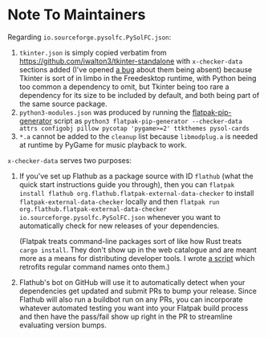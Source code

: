 # Note To Maintainers

Regarding `io.sourceforge.pysolfc.PySolFC.json`:

1. `tkinter.json` is simply copied verbatim from
   <https://github.com/iwalton3/tkinter-standalone> with `x-checker-data`
   sections added (I've opened
   [a bug](https://github.com/iwalton3/tkinter-standalone/issues/4) about them
   being absent) because Tkinter is sort of in limbo in the Freedesktop runtime,
   with Python being too common a dependency to omit, but Tkinter being too rare
   a dependency for its size to be included by default, and both being part of
   the same source package.
2. `python3-modules.json` was produced by running the
   [flatpak-pip-generator](https://github.com/flatpak/flatpak-builder-tools/blob/master/pip/flatpak-pip-generator)
   script as
   `python3 flatpak-pip-generator --checker-data attrs configobj pillow pycotap 'pygame>=2' ttkthemes pysol-cards`
3. `*.a` cannot be added to the `cleanup` list because `libmodplug.a` is needed
   at runtime by PyGame for music playback to work.

`x-checker-data` serves two purposes:

1. If you've set up Flathub as a package source with ID `flathub` (what the
   quick start instructions guide you through), then you can
   `flatpak install flathub org.flathub.flatpak-external-data-checker` to
   install `flatpak-external-data-checker` locally and then
   `flatpak run org.flathub.flatpak-external-data-checker io.sourceforge.pysolfc.PySolFC.json`
   whenever you want to automatically check for new releases of your
   dependencies.

   (Flatpak treats command-line packages sort of like how Rust treats
   `cargo install`. They don't show up in the web catalogue and are meant more
   as a means for distributing developer tools. I wrote
   [a script](https://gist.github.com/ssokolow/db565fd8a82d6002baada946adb81f68)
   which retrofits regular command names onto them.)

2. Flathub's bot on GitHub will use it to automatically detect when your
   dependencies get updated and submit PRs to bump your release. Since Flathub
   will also run a buildbot run on any PRs, you can incorporate whatever
   automated testing you want into your Flatpak build process and then have the
   pass/fail show up right in the PR to streamline evaluating version bumps.
